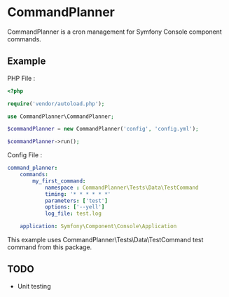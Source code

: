 # CommandPlanner

CommandPlanner is a cron management for Symfony Console component commands.

## Example

PHP File :

```php
<?php

require('vendor/autoload.php');

use CommandPlanner\CommandPlanner;

$commandPlanner = new CommandPlanner('config', 'config.yml');

$commandPlanner->run();
```

Config File :

```yml
command_planner:
    commands:
        my_first_command:
            namespace : CommandPlanner\Tests\Data\TestCommand
            timing: '* * * * * *'
            parameters: ['test']
            options: ['--yell']
            log_file: test.log

    application: Symfony\Component\Console\Application

```

This example uses CommandPlanner\Tests\Data\TestCommand test command from this package.

## TODO

* Unit testing
